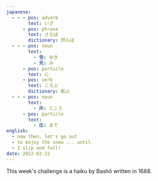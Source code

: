 ```yaml
---
japanese:
  - - - pos: adverb
        text: いざ
      - pos: phrase
        text: さらば
        dictionary: 然らば
  - - - pos: noun
        text:
          - 雪: ゆき
          - 見: み
      - pos: particle
        text: に
      - pos: verb
        text: ころぶ
        dictionary: 転ぶ
  - - - pos: noun
        text:
          - 所: ところ
      - pos: particle
        text:
          - 迄: まで
english:
  - now then, let's go out
  - to enjoy the snow ... until
  - I slip and fall!
date: 2022-02-22
---
```


This week's challenge is a haiku by Bashō written in 1688.

